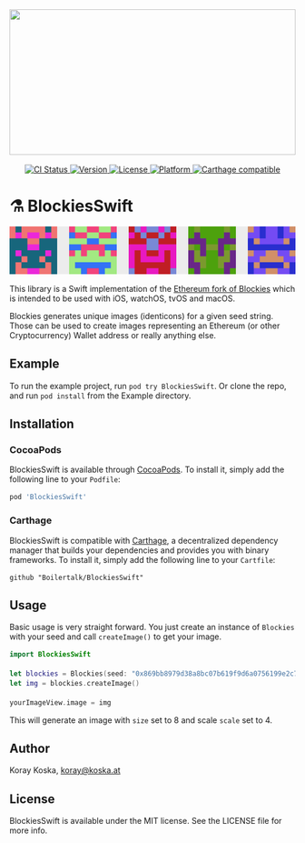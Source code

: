 <a href="https://github.com/Boilertalk/VaporFacebookBot">
  <img src="https://storage.googleapis.com/boilertalk/logo.svg" width="100%" height="256">
</a>

<p align="center">
  <a href="https://travis-ci.org/Boilertalk/BlockiesSwift">
    <img src="http://img.shields.io/travis/Boilertalk/BlockiesSwift.svg?style=flat" alt="CI Status">
  </a>
  <a href="http://cocoapods.org/pods/BlockiesSwift">
    <img src="https://img.shields.io/cocoapods/v/BlockiesSwift.svg?style=flat" alt="Version">
  </a>
  <a href="http://cocoapods.org/pods/BlockiesSwift">
    <img src="https://img.shields.io/cocoapods/l/BlockiesSwift.svg?style=flat" alt="License">
  </a>
  <a href="http://cocoapods.org/pods/BlockiesSwift">
    <img src="https://img.shields.io/cocoapods/p/BlockiesSwift.svg?style=flat" alt="Platform">
  </a>
  <a href="https://github.com/Carthage/Carthage">
    <img src="https://img.shields.io/badge/Carthage-compatible-4BC51D.svg?style=flat" alt="Carthage compatible">
  </a>
</p>

# :alembic: BlockiesSwift

<p align="center">
  <img src="sample.png" alt="Sample Blockies">
</p>

This library is a Swift implementation of the [Ethereum fork of Blockies](https://github.com/ethereum/blockies) which is intended to be used with iOS, watchOS, tvOS and macOS.

Blockies generates unique images (identicons) for a given seed string. Those can be used to create images representing an Ethereum (or other Cryptocurrency) Wallet address or really anything else.

## Example

To run the example project, run `pod try BlockiesSwift`. Or clone the repo, and run `pod install` from the Example directory.

## Installation

### CocoaPods

BlockiesSwift is available through [CocoaPods](http://cocoapods.org). To install
it, simply add the following line to your `Podfile`:

```ruby
pod 'BlockiesSwift'
```

### Carthage

BlockiesSwift is compatible with [Carthage](https://github.com/Carthage/Carthage), a decentralized dependency manager that builds your dependencies and provides you with binary frameworks. To install it, simply add the following line to your `Cartfile`:

```
github "Boilertalk/BlockiesSwift"
```

## Usage

Basic usage is very straight forward. You just create an instance of `Blockies` with your seed and call `createImage()` to get your image.

```Swift
import BlockiesSwift

let blockies = Blockies(seed: "0x869bb8979d38a8bc07b619f9d6a0756199e2c724")
let img = blockies.createImage()

yourImageView.image = img
```

This will generate an image with `size` set to 8 and scale `scale` set to 4.

## Author

Koray Koska, koray@koska.at

## License

BlockiesSwift is available under the MIT license. See the LICENSE file for more info.
